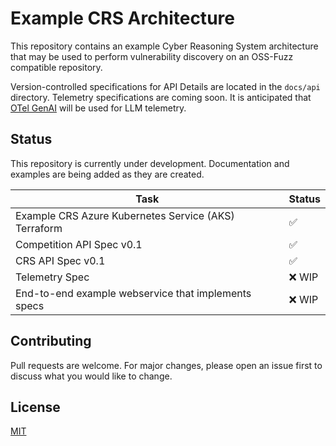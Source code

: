 # Example CRS Architecture

This repository contains an example Cyber Reasoning System architecture that may be used to perform vulnerability discovery on an OSS-Fuzz compatible repository.

Version-controlled specifications for API Details are located in the `docs/api` directory. Telemetry specifications are coming soon.
It is anticipated that [OTel GenAI](https://opentelemetry.io/blog/2024/otel-generative-ai/) will be used for LLM telemetry.

## Status

This repository is currently under development. Documentation and examples are being added as they are created.

| Task                                                 | Status |
| ---------------------------------------------------- | ------ |
| Example CRS Azure Kubernetes Service (AKS) Terraform | ✅     |
| Competition API Spec v0.1                            | ✅     |
| CRS API Spec v0.1                                    | ✅     |
| Telemetry Spec                                       | ❌ WIP |
| End-to-end example webservice that implements specs  | ❌ WIP |

## Contributing

Pull requests are welcome. For major changes, please open an issue first
to discuss what you would like to change.

## License

[MIT](https://choosealicense.com/licenses/mit/)
